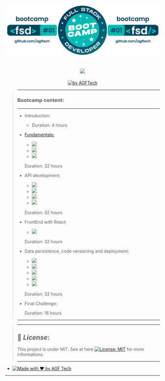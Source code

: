 <h1 align="center">
<img alt="Bootcamp Full Stack IGTI" title="Bootcamp Full Stack IGTI" src="/.github/bootcamp-fullstack-igti.svg" width="660px" />
</h1>
<h2 align="center">
<img src="https://img.shields.io/badge/Project developed during the -Bootcamp Full Stack Developer 2020 by 🚀 IGTI-006278?style=for-the-badge"/>
</h2>

<p align="Center">
<a href="https://github.com/agftech" target="_blank">
<img alt="by AGFTech" src="https://img.shields.io/badge/made%20by-AGFTech-00b9b3">
</a>
</p>

> ---
>
> ### Bootcamp content:
>
> ---
>
> - Introduction:
>
>   - Duration: 4 hours
>
> - [Fundamentals:](https://github.com/agftech/Bootcamp-FullStack-IGTI/tree/master/fundamentals)
>
>   - <img src="https://img.shields.io/badge/HTML-blue?logo=html5"/>
>   - <img src="https://img.shields.io/badge/CSS-1572B6?logo=css3"/>
>   - <img src="https://img.shields.io/badge/JavaScript-black?logo=javascript"/>
>
>   Duration: 32 hours
>
> - API development;
>
>   - <img src="https://img.shields.io/badge/Node.js-339933?style=flat&logo=node"/>
>   - <img src="https://img.shields.io/badge/Express-lightgray?logo=npm"/>
>   - <img src="https://img.shields.io/badge/Insomnia-5849BE?logo=insomnia"/>
>   - <img src="https://img.shields.io/badge/Postman-critical?logo=postman"/>
>
>   Duration: 32 hours
>
> - FrontEnd with React;
>
>   - <img src="https://img.shields.io/badge/React-black?logo=react"/>
>
>   Duration: 32 hours
>
> - Data persistence, code versioning and deployment;
>
>   - <img src="https://img.shields.io/badge/MongoDB-147A248?logo=mongodb"/>
>   - <img src="https://img.shields.io/badge/Git-33302E?logo=git"/>
>   - <img src="https://img.shields.io/badge/Github-181717?logo=github"/>
>   - <img src="https://img.shields.io/badge/Heroku CLI-430098?logo=heroku"/>
>   - <img src="https://img.shields.io/badge/Heroku-430098?logo=heroku"/>
>
>   Duration: 32 hours
>
> - Final Challenge;
>
>   Duration: 16 hours
>
> ---

> ---
>
> ## 📝 _License_:
>
> This project is under MIT. See at here [![License: MIT](https://img.shields.io/badge/License-MIT-00b9b3.svg)](https://opensource.org/licenses/MIT) for more informations.
>
> ---

- <a href="https://github.com/agftech" target="_blank">
    <img alt="Made with ♥ by AGF Tech" src="https://img.shields.io/badge/Made with ♥ by -AGFTech-00b9b3">
  </a>

---
